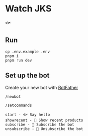 # Watch JKS

🐟

## Run

```
cp .env.example .env
pnpm i
pnpm run dev
```


## Set up the bot

Create your new bot with [BotFather](https://t.me/BotFather)

```
/newbot
```

```
/setcommands
```

```
start - 🐟 Say hello
showrecent - 👀 Show recent products
subscribe - 🔔 Subscribe the bot
unsubscribe - 🔕 Unsubscribe the bot
```

